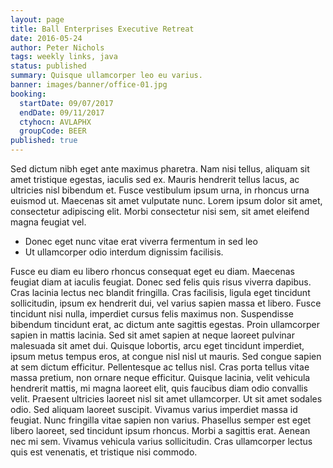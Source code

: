```yaml
---
layout: page
title: Ball Enterprises Executive Retreat
date: 2016-05-24
author: Peter Nichols
tags: weekly links, java
status: published
summary: Quisque ullamcorper leo eu varius.
banner: images/banner/office-01.jpg
booking:
  startDate: 09/07/2017
  endDate: 09/11/2017
  ctyhocn: AVLAPHX
  groupCode: BEER
published: true
---
```

Sed dictum nibh eget ante maximus pharetra. Nam nisi tellus, aliquam sit amet tristique egestas, iaculis sed ex. Mauris hendrerit tellus lacus, ac ultricies nisl bibendum et. Fusce vestibulum ipsum urna, in rhoncus urna euismod ut. Maecenas sit amet vulputate nunc. Lorem ipsum dolor sit amet, consectetur adipiscing elit. Morbi consectetur nisi sem, sit amet eleifend magna feugiat vel.

* Donec eget nunc vitae erat viverra fermentum in sed leo
* Ut ullamcorper odio interdum dignissim facilisis.

Fusce eu diam eu libero rhoncus consequat eget eu diam. Maecenas feugiat diam at iaculis feugiat. Donec sed felis quis risus viverra dapibus. Cras lacinia lectus nec blandit fringilla. Cras facilisis, ligula eget tincidunt sollicitudin, ipsum ex hendrerit dui, vel varius sapien massa et libero. Fusce tincidunt nisi nulla, imperdiet cursus felis maximus non. Suspendisse bibendum tincidunt erat, ac dictum ante sagittis egestas. Proin ullamcorper sapien in mattis lacinia. Sed sit amet sapien at neque laoreet pulvinar malesuada sit amet dui. Quisque lobortis, arcu eget tincidunt imperdiet, ipsum metus tempus eros, at congue nisl nisl ut mauris. Sed congue sapien at sem dictum efficitur. Pellentesque ac tellus nisl. Cras porta tellus vitae massa pretium, non ornare neque efficitur. Quisque lacinia, velit vehicula hendrerit mattis, mi magna laoreet elit, quis faucibus diam odio convallis velit.
Praesent ultricies laoreet nisl sit amet ullamcorper. Ut sit amet sodales odio. Sed aliquam laoreet suscipit. Vivamus varius imperdiet massa id feugiat. Nunc fringilla vitae sapien non varius. Phasellus semper est eget libero laoreet, sed tincidunt ipsum rhoncus. Morbi a sagittis erat. Aenean nec mi sem. Vivamus vehicula varius sollicitudin. Cras ullamcorper lectus quis est venenatis, et tristique nisi commodo.

